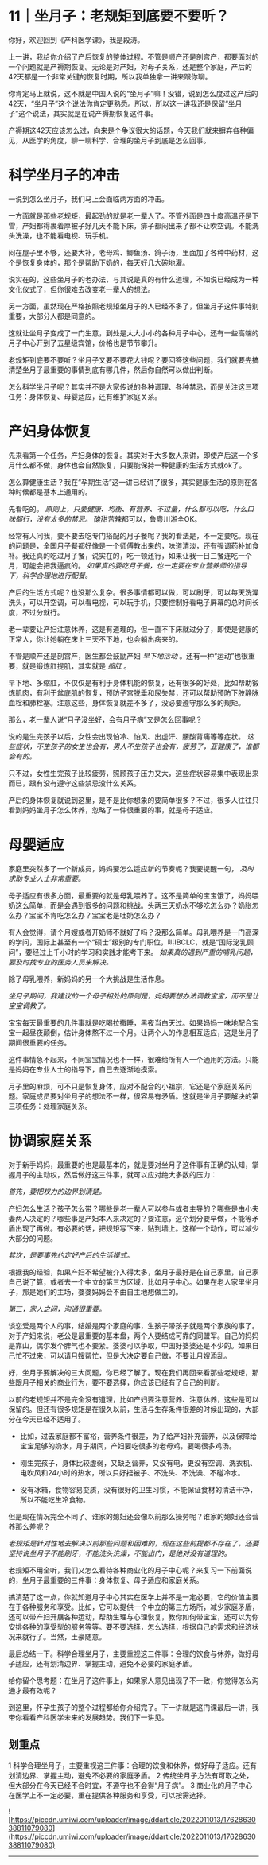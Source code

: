 # 11｜坐月子：老规矩到底要不要听？

你好，欢迎回到《产科医学课》，我是段涛。

上一讲，我给你介绍了产后恢复的整体过程。不管是顺产还是剖宫产，都要面对的一个问题就是产褥期恢复。无论是对产妇，对母子关系，还是整个家庭，产后的42天都是一个非常关键的恢复时期，所以我单独拿一讲来跟你聊。

你肯定马上就说，这不就是中国人说的“坐月子”嘛！没错，说到怎么度过这产后的42天，“坐月子”这个说法你肯定更熟悉。所以，所以这一讲我还是保留“坐月子”这个说法，其实就是在说产褥期恢复这件事。

产褥期这42天应该怎么过，向来是个争议很大的话题，今天我们就来摒弃各种偏见，从医学的角度，聊一聊科学、合理的坐月子到底是怎么回事。

# 科学坐月子的冲击

一说到怎么坐月子，我们马上会面临两方面的冲击。

一方面就是那些老规矩，最起劲的就是老一辈人了。不管外面是四十度高温还是下雪，产妇都得裹着厚被子好几天不能下床，痱子都闷出来了都不让吹空调。不能洗头洗澡，也不能看电视、玩手机。

闷在屋子里不够，还要大补，老母鸡、鲫鱼汤、鸽子汤，里面加了各种中药材，这个是恢复身体的，那个是帮助下奶的，每天好几大碗地灌。

说实在的，这些坐月子的老办法，与其说是真的有什么道理，不如说已经成为一种文化仪式了，但你很难去改变老一辈人的想法。

另一方面，虽然现在严格按照老规矩坐月子的人已经不多了，但坐月子这件事特别重要，大部分人都是同意的。

这就让坐月子变成了一门生意，到处是大大小小的各种月子中心，还有一些高端的月子中心开到了五星级宾馆，价格也是节节攀升。

老规矩到底要不要听？坐月子又要不要花大钱呢？要回答这些问题，我们就要先搞清楚坐月子最重要的事情到底有哪几件，然后你自然可以做出判断。

怎么科学坐月子呢？其实并不是大家传说的各种调理、各种禁忌，而是关注这三项任务：身体恢复、母婴适应，还有维护家庭关系。

# 产妇身体恢复

先来看第一个任务，产妇身体的恢复。其实对于大多数人来讲，即使产后这一个多月什么都不做，身体也会自然恢复，只要能保持一种健康的生活方式就ok了。

怎么算健康生活？我在“孕期生活”这一讲已经讲了很多，其实健康生活的原则在各种时候都是基本上通用的。

先看吃的。 *原则上，只要健康、均衡、有营养、不过量，什么都可以吃，什么口味都行，没有太多的禁忌。* 酸甜苦辣都可以，鲁粤川湘全OK。

经常有人问我，要不要去吃专门搭配的月子餐呢？我的看法是，不一定要吃。现在的问题是，全国月子餐都好像是一个师傅教出来的，味道清淡，还有强调药补加食补。我还真的吃过月子餐，说实在的，吃一顿还行，如果让我一日三餐连吃一个月，可能会把我逼疯的。 *如果真的要吃月子餐，也一定要在专业营养师的指导下，科学合理地进行配餐。*

产后的生活方式呢？也没那么复杂。很多事情都可以做，可以刷牙，可以每天洗澡洗头，可以开空调，可以看电视，可以玩手机，只要控制好看电子屏幕的总时间长度，不过分就行。

老一辈要让产妇注意休养，这是有道理的，但一直不下床就过分了，即使是健康的正常人，你让她躺在床上三天不下地，也会躺出病来的。

不管是顺产还是剖宫产，医生都会鼓励产妇 *早下地活动* 。还有一种“运动”也很重要，就是锻炼肛提肌，其实就是 *缩肛* 。

早下地、多缩肛，不仅仅是有利于身体机能的恢复，还有很多的好处，比如帮助锻炼肌肉，有利于盆底肌的恢复，预防子宫脱垂和尿失禁，还可以帮助预防下肢静脉血栓和肺栓塞。注意这些，身体恢复就差不多了，没必要遵守那么多的规矩。

那么，老一辈人说“月子没坐好，会有月子病”又是怎么回事呢？

说的是生完孩子以后，女性会出现怕冷、怕风、出虚汗、腰酸背痛等等症状。 *这些症状，不生孩子的女生也会有，男人不生孩子也会有，疲劳了，亚健康了，谁都会有的。*

只不过，女性生完孩子比较疲劳，照顾孩子压力又大，这些症状容易集中表现出来而已，跟有没有遵守这些禁忌没什么关系。

产后的身体恢复就说到这里，是不是比你想象的要简单很多？不过，很多人往往只看到妈妈坐月子怎么休养，忽略了一件很重要的事，就是母子适应。

# 母婴适应

家庭里突然多了一个新成员，妈妈要怎么适应新的节奏呢？我要提醒一句， *及时求助专业人士非常重要。*

母子适应有很多方面，最重要的就是母乳喂养了。这不是简单的宝宝饿了，妈妈喂奶这么简单，而是会遇到很多的问题和挑战。头两三天奶水不够吃怎么办？奶胀怎么办？宝宝不肯吃怎么办？宝宝老是吐奶怎么办？

有人会觉得，请个月嫂或者开奶师不就好了吗？没那么简单。母乳喂养是一门高深的学问，国际上甚至有一个“硕士”级别的专门职位，叫IBCLC，就是“国际泌乳顾问”，要经过上千小时的学习和实践才能考下来。 *如果真的遇到严重的哺乳问题，要及时找专业的医务人员来解决。*

除了母乳喂养，新妈妈的另一个大挑战是生活作息。

 *坐月子期间，我建议的一个母子相处的原则是，妈妈要想办法调教宝宝，而不是让宝宝调教了。*

宝宝每天最重要的几件事就是吃喝拉撒睡，黑夜当白天过。如果妈妈一味地配合宝宝一起昼夜颠倒，估计身体熬不过一个月。让两个人的作息相互适应，这是坐月子期间很重要的任务。

这件事情急不起来，不同宝宝情况也不一样，很难给所有人一个通用的方法。只能是妈妈在专业人士的指导下，自己去逐渐地摸索。

月子里的麻烦，可不只是恢复身体，应对不配合的小祖宗，它还是个家庭关系问题。家庭成员要对坐月子的想法不一样，很容易有矛盾。这就是坐月子要解决的第三项任务：处理家庭关系。

# 协调家庭关系

对于新手妈妈，最重要的也是最基本的，就是要对坐月子这件事有正确的认知，掌握月子的主动权，然后做好这三件事，就可以应对绝大多数的压力：

 *首先，要把权力的边界划清楚。*

产妇怎么生活？孩子怎么带？哪些是老一辈人可以参与或者主导的？哪些是由小夫妻两人决定的？哪些事是产妇本人来决定的？要注意，这个划分要早做，不能等矛盾出现了再做。有必要的话，把规矩写下来，贴到墙上。这样一个动作，可以减少大部分的问题。

 *其次，是要事先约定好产后的生活模式。*

根据我的经验，如果产妇不希望被介入得太多，坐月子最好是在自己家里，自己家自己说了算，或者去一个中立的第三方区域，比如月子中心。如果在老人家里坐月子，那是她们的主场，婆婆妈妈会不由自主地想做主的。

 *第三，家人之间，沟通很重要。*

谈恋爱是两个人的事，结婚是两个家庭的事，生孩子带孩子就是两个家族的事了。对于产妇来说，老公是最重要的基本盘，两个人要结成可靠的同盟军。自己的妈妈是靠山，偶尔发个脾气也不要紧。婆婆可以争取，中国好婆婆还是不少的。如果自己忙不过来，可以请月嫂帮忙，但是大决定要自己做，不要让月嫂添乱。

好，坐月子要解决的三大问题，你已经了解了。现在我们再回来看那些老规矩，那些跟月子相关的商业行为，要不要选择，你应该已经有了自己的判断。

以前的老规矩并不是完全没有道理，比如产妇要注意营养、注意休养，这些是可以保留的。但还有很多规矩是在很久以前，生活与生存条件很差的时候出现的，大部分在今天已经不适用了。

* 比如，过去家庭都不富裕，营养条件很差，为了给产妇补充营养，以及保障给宝宝足够的奶水，月子期间，产妇要吃很多的老母鸡，要喝很多鸡汤。

* 刚生完孩子，身体比较虚弱，又缺乏营养，又没有电，更没有空调、洗衣机、电吹风和24小时的热水，所以只好捂被子、不洗头、不洗澡、不碰冷水。

* 没有冰箱，食物容易变质，没有很好的卫生习惯，不能保证食材的清洁干净，所以不能吃生冷食物。

但是现在情况完全不同了。谁家的媳妇还会像以前那么操劳呢？谁家的媳妇还会营养那么差呢？

 *老规矩是针对性地去解决以前那些问题和困难的，现在这些前提都不存在了，还要坚持说坐月子不能刷牙，不能洗头洗澡，不能出门，是绝对没有道理的。*

老规矩不用全听，我们又怎么看待各种商业化的月子中心呢？来复习一下前面说的，坐月子最重要的三件事：身体恢复、母子适应和家庭关系。

搞清楚了这一点，你就知道月子中心其实在医学上并不是一定必要，它的价值主要在于各种服务和享受。比如，它可以提供一个中立的第三方场所，减少家庭矛盾，还可以带产妇开展各种运动，帮助生理与心理恢复，教你如何带宝宝，还可以为你安排各种的享受型的服务等等。要不要选择，怎么选择，根据自己的需求和经济状况来就行了。当然，土豪随意。

最后总结一下。科学合理坐月子，主要重视这三件事：合理的饮食与休养，做好母子适应，还有划清边界、掌握主动，避免不必要的家庭矛盾。

给你留个思考题：在坐月子这件事上，如果家人意见出现了不一致，你觉得怎么沟通才最有效呢？

到这里，怀孕生孩子的整个过程都给你介绍完了。下一讲就是这门课最后一讲，我带你看看产科医学未来的发展趋势。我们下一讲见。

## 划重点

1 科学合理坐月子，主要重视这三件事：合理的饮食和休养，做好母子适应。还有划清边界、掌握主动，避免不必要的家庭矛盾。
2 传统坐月子方法有可取之处，但大部分在今天已经不合时宜，不遵守也不会得“月子病”。
3 商业化的月子中心在医学上不一定必要，重在提供各种服务和享受，可以按需选择。

![https://piccdn.umiwi.com/uploader/image/ddarticle/2022011013/1762863038811079080](https://piccdn.umiwi.com/uploader/image/ddarticle/2022011013/1762863038811079080)

---
